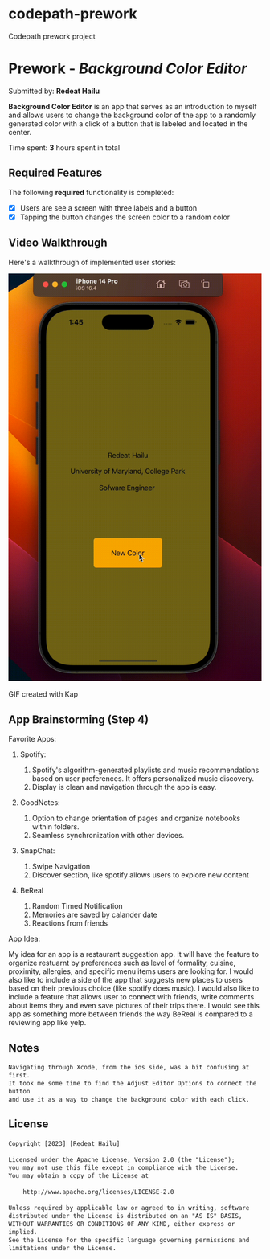# codepath-prework
Codepath prework project
# Prework - *Background Color Editor*

Submitted by: **Redeat Hailu**

**Background Color Editor** is an app that serves as an introduction to myself and allows users to change the background color of the app to a randomly generated color with a click of a button that is labeled and located in the center.

Time spent: **3** hours spent in total

## Required Features

The following **required** functionality is completed:

- [x] Users are see a screen with three labels and a button
- [x] Tapping the button changes the screen color to a random color
 
## Video Walkthrough

Here's a walkthrough of implemented user stories:

<img src='https://github.com/redeathailu/codepath-prework/blob/main/backgroundcolor.gif' title='Video Walkthrough' width='' alt='Video Walkthrough' />

<!-- Replace this with whatever GIF tool you used! -->
GIF created with Kap 
<!-- Recommended tools:
[Kap](https://getkap.co/) for macOS
[ScreenToGif](https://www.screentogif.com/) for Windows
[peek](https://github.com/phw/peek) for Linux. -->

## App Brainstorming (Step 4)
Favorite Apps:
1. Spotify:
    1. Spotify's algorithm-generated playlists and music recommendations based on user preferences. It offers personalized music discovery.
    2. Display is clean and navigation through the app is easy.
    
2. GoodNotes:
    1. Option to change orientation of pages and organize notebooks within folders.
    2. Seamless synchronization with other devices.

3. SnapChat:
    1. Swipe Navigation 
    2. Discover section, like spotify allows users to explore new content 
    
4. BeReal
    1. Random Timed Notification
    2. Memories are saved by calander date
    3. Reactions from friends 
    
App Idea:

My idea for an app is a restaurant suggestion app. It will have the feature to organize restuarnt 
by preferences such as level of formality, cuisine, proximity, allergies, and specific menu items users are looking for.
I would also like to include a side of the app that suggests new places to users based on their previous choice
(like spotify does music). I would also like to include a feature that allows user to connect with friends,
write comments about items they and even save pictures of their trips there. I would see this app as 
 something more between friends the way BeReal is compared to a reviewing app like yelp.
## Notes

    Navigating through Xcode, from the ios side, was a bit confusing at first. 
    It took me some time to find the Adjust Editor Options to connect the button 
    and use it as a way to change the background color with each click. 

## License

    Copyright [2023] [Redeat Hailu]

    Licensed under the Apache License, Version 2.0 (the "License");
    you may not use this file except in compliance with the License.
    You may obtain a copy of the License at

        http://www.apache.org/licenses/LICENSE-2.0

    Unless required by applicable law or agreed to in writing, software
    distributed under the License is distributed on an "AS IS" BASIS,
    WITHOUT WARRANTIES OR CONDITIONS OF ANY KIND, either express or implied.
    See the License for the specific language governing permissions and
    limitations under the License.
